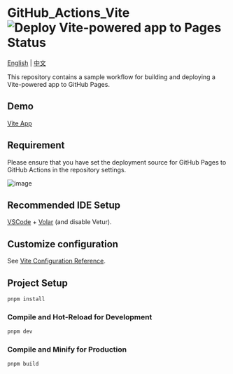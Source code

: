 # GitHub_Actions_Vite ![Deploy Vite-powered app to Pages Status](https://github.com/hydrotho/GitHub_Actions_Vite/actions/workflows/vite.yml/badge.svg)

[English](README.md) | [中文](README_zh.md)

This repository contains a sample workflow for building and deploying a Vite-powered app to GitHub Pages.

## Demo

[Vite App](https://hydrotho.github.io/GitHub_Actions_Vite/)

## Requirement

Please ensure that you have set the deployment source for GitHub Pages to GitHub Actions in the repository settings.

![image](https://user-images.githubusercontent.com/42911474/210606690-07f00fad-8f8c-4754-8c25-1658c948bfb5.png)

## Recommended IDE Setup

[VSCode](https://code.visualstudio.com/) + [Volar](https://marketplace.visualstudio.com/items?itemName=Vue.volar) (and disable Vetur).

## Customize configuration

See [Vite Configuration Reference](https://vitejs.dev/config/).

## Project Setup

```sh
pnpm install
```

### Compile and Hot-Reload for Development

```sh
pnpm dev
```

### Compile and Minify for Production

```sh
pnpm build
```
